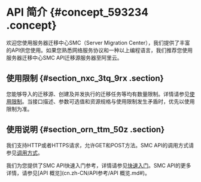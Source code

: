 # API 简介 {#concept_593234 .concept}

欢迎您使用服务器迁移中心SMC（Server Migration Center），我们提供了丰富的API供您使用。如果您熟悉网络服务协议和一种以上编程语言，我们推荐您使用服务器迁移中心SMC API迁移源服务器至阿里云。

## 使用限制 {#section_nxc_3tq_9rx .section}

您能够导入的迁移源、创建及并发执行的迁移任务等均有数量限制。详情请参见[使用限制](../../../../cn.zh-CN/产品简介/使用限制.md#)。当接口描述、参数可选值和资源规格与使用限制发生矛盾时，优先以使用限制为准。

## 使用说明 {#section_orn_ttm_50z .section}

我们支持HTTP或者HTTPS请求，允许GET和POST方法。SMC API的调用方式请参见[调用方式](cn.zh-CN/API参考/调用方式.md#)。

我们为您提供了SMC API快速入门参考，详情请参见[快速入门](cn.zh-CN/API参考/快速入门.md#)。SMC API的更多详情，请参见[API 概览](cn.zh-CN/API参考/API 概览.md#)。

